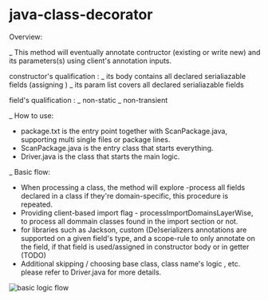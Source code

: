 # java-class-decorator

Overview:

_ This method will eventually annotate contructor (existing or write new) and its parameters(s) using client's annotation inputs.

constructor's qualification :
_ its body contains all declared serialiazable fields (assigning )
_ its param list covers all declared serialiazable fields

field's qualification :
_ non-static
_ non-transient

_ How to use:
+ package.txt is the entry point together with ScanPackage.java, supporting multi single files or package lines.
+ ScanPackage.java is the entry class that starts everything.
+ Driver.java is the class that starts the main logic.

_ Basic flow:
+ When processing a class, the method will explore -process all fields declared in a class if they're domain-specific, this procedure is repeated.
+ Providing client-based import flag - processImportDomainsLayerWise, to process all dommain classes found in the import section or not.
+ for libraries such as Jackson, custom (De)serializers annotations are supported on a given field's type, and a scope-rule to only annotate on the field, if that field is used/assigned in constructor body or in getter (TODO)
+ Additional skipping / choosing base class, class name's logic , etc. please refer to Driver.java for more details.

![basic logic flow](https://raw.githubusercontent.com/trgpnt/java-class-decorator/83497b1acd425ead5b7011210d4431244adc2e81/src/main/resources/imgs/basic_flow.png)




